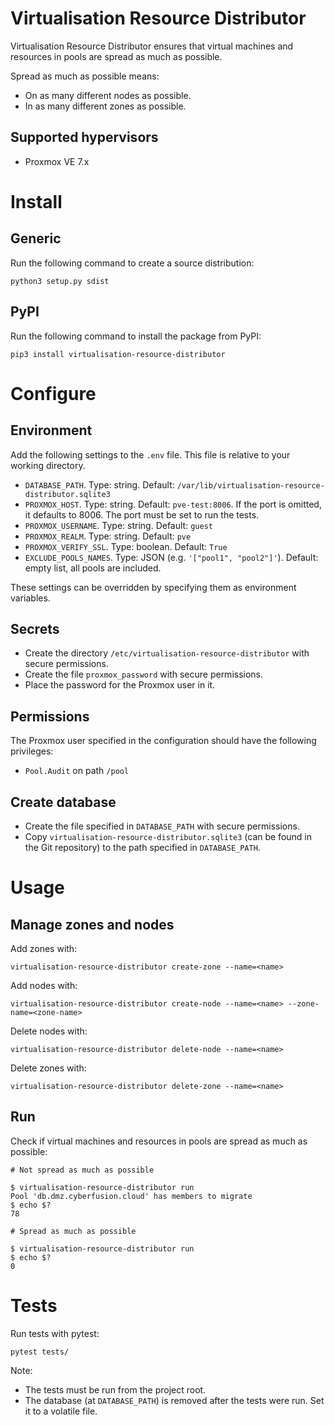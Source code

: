 # Virtualisation Resource Distributor

Virtualisation Resource Distributor ensures that virtual machines and resources in pools are spread as much as possible.

Spread as much as possible means:

* On as many different nodes as possible.
* In as many different zones as possible.

## Supported hypervisors

* Proxmox VE 7.x

# Install

## Generic

Run the following command to create a source distribution:

    python3 setup.py sdist

## PyPI

Run the following command to install the package from PyPI:

    pip3 install virtualisation-resource-distributor

# Configure

## Environment

Add the following settings to the `.env` file. This file is relative to your working directory.

* `DATABASE_PATH`. Type: string. Default: `/var/lib/virtualisation-resource-distributor.sqlite3`
* `PROXMOX_HOST`. Type: string. Default: `pve-test:8006`. If the port is omitted, it defaults to 8006. The port must be set to run the tests.
* `PROXMOX_USERNAME`. Type: string. Default: `guest`
* `PROXMOX_REALM`. Type: string. Default: `pve`
* `PROXMOX_VERIFY_SSL`. Type: boolean. Default: `True`
* `EXCLUDE_POOLS_NAMES`. Type: JSON (e.g. `'["pool1", "pool2"]'`). Default: empty list, all pools are included.

These settings can be overridden by specifying them as environment variables.

## Secrets

* Create the directory `/etc/virtualisation-resource-distributor` with secure permissions.
* Create the file `proxmox_password` with secure permissions.
* Place the password for the Proxmox user in it.

## Permissions

The Proxmox user specified in the configuration should have the following privileges:

* `Pool.Audit` on path `/pool`

## Create database

* Create the file specified in `DATABASE_PATH` with secure permissions.
* Copy `virtualisation-resource-distributor.sqlite3` (can be found in the Git repository) to the path specified in `DATABASE_PATH`.

# Usage

## Manage zones and nodes

Add zones with:

    virtualisation-resource-distributor create-zone --name=<name>

Add nodes with:

    virtualisation-resource-distributor create-node --name=<name> --zone-name=<zone-name>

Delete nodes with:

    virtualisation-resource-distributor delete-node --name=<name>

Delete zones with:

    virtualisation-resource-distributor delete-zone --name=<name>

## Run

Check if virtual machines and resources in pools are spread as much as possible:

```
# Not spread as much as possible

$ virtualisation-resource-distributor run
Pool 'db.dmz.cyberfusion.cloud' has members to migrate
$ echo $?
78

# Spread as much as possible

$ virtualisation-resource-distributor run
$ echo $?
0
```

# Tests

Run tests with pytest:

    pytest tests/

Note:

- The tests must be run from the project root.
- The database (at `DATABASE_PATH`) is removed after the tests were run. Set it to a volatile file.
